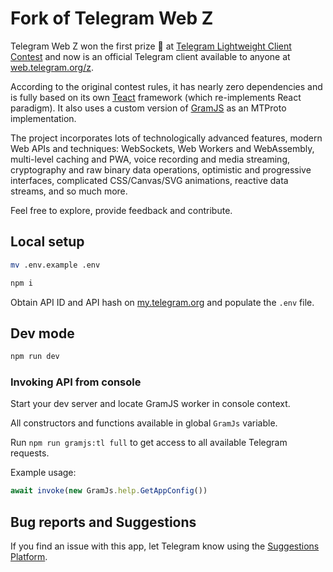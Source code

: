 # Fork of Telegram Web Z

Telegram Web Z won the first prize 🥇 at [Telegram Lightweight Client Contest](https://contest.com/javascript-web-3) and now is an official Telegram client available to anyone at [web.telegram.org/z](https://web.telegram.org/z).

According to the original contest rules, it has nearly zero dependencies and is fully based on its own [Teact](https://github.com/Ajaxy/telegram-tt/tree/master/src/lib/teact) framework (which re-implements React paradigm). It also uses a custom version of [GramJS](https://github.com/gram-js/gramjs) as an MTProto implementation.

The project incorporates lots of technologically advanced features, modern Web APIs and techniques: WebSockets, Web Workers and WebAssembly, multi-level caching and PWA, voice recording and media streaming, cryptography and raw binary data operations, optimistic and progressive interfaces, complicated CSS/Canvas/SVG animations, reactive data streams, and so much more.

Feel free to explore, provide feedback and contribute.

## Local setup

```sh
mv .env.example .env

npm i
```

Obtain API ID and API hash on [my.telegram.org](https://my.telegram.org) and populate the `.env` file.

## Dev mode

```sh
npm run dev
```

### Invoking API from console

Start your dev server and locate GramJS worker in console context.

All constructors and functions available in global `GramJs` variable.

Run `npm run gramjs:tl full` to get access to all available Telegram requests.

Example usage:
``` javascript
await invoke(new GramJs.help.GetAppConfig())
```

## Bug reports and Suggestions
If you find an issue with this app, let Telegram know using the [Suggestions Platform](https://bugs.telegram.org/c/4002).
